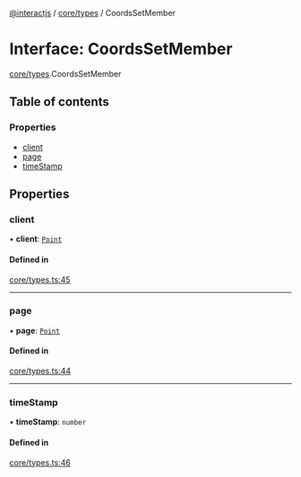 [@interactjs](../README.md) / [core/types](../modules/core_types.md) / CoordsSetMember

# Interface: CoordsSetMember

[core/types](../modules/core_types.md).CoordsSetMember

## Table of contents

### Properties

- [client](core_types.CoordsSetMember.md#client)
- [page](core_types.CoordsSetMember.md#page)
- [timeStamp](core_types.CoordsSetMember.md#timestamp)

## Properties

### client

• **client**: [`Point`](core_types.Point.md)

#### Defined in

[core/types.ts:45](https://github.com/Mu-L/interact.js/blob/d3d47461/packages/@interactjs/core/types.ts#L45)

___

### page

• **page**: [`Point`](core_types.Point.md)

#### Defined in

[core/types.ts:44](https://github.com/Mu-L/interact.js/blob/d3d47461/packages/@interactjs/core/types.ts#L44)

___

### timeStamp

• **timeStamp**: `number`

#### Defined in

[core/types.ts:46](https://github.com/Mu-L/interact.js/blob/d3d47461/packages/@interactjs/core/types.ts#L46)
